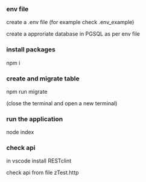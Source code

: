 ### env file 

create a .env file (for example check .env_example)

create a approriate database in PGSQL as per env file


### install packages 

npm i

### create and migrate table

npm run migrate

(close the terminal and open a new terminal)


### run the application

node index

### check api 

in vscode install RESTclint  

check api from file zTest.http